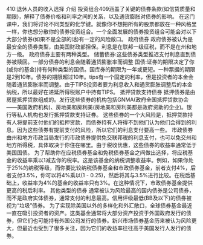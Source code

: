 410:退休人员的收入选择
介绍
投资组合409涵盖了关键的债券条款(如信贷质量和期限)，解释了债券价格和利率之间的关系，以及通货膨胀对债券的影响。
在这门课中，我们将讨论不同类型的化学键。就像你不想把所有的股票都放在一种风格里一样，你也想分散你的债券投资组合。一个全面发展的债券投资组合可能会对以下大部分债券(如果不是全部的话)有一定的风险敞口。
政府债券
政府债券被认为是最安全的债券类型，由美国财政部担保。利息是在联邦一级征税，而不是在州和地方一级。
政府债券主要有两种类型。
储蓄债券:这些债券类型推迟支付利息直到债券被赎回。一部分债券的利息会随着通货膨胀率而调整
国债:证券的期限决定了你(或你的基金)持有何种类型的国债。国库券的期限为一年或更短。一种票据的期限是2到10年。债券的期限超过10年。tips有一个固定的利率，但是投资者的本金会随着通货膨胀率而调整。由于TIPS投资者要为利息收入和通货膨胀调整后的本金纳税，所以最好在递延所得税账户中持有TIPS。
抵押贷款支持债券
抵押债券是由房屋抵押贷款组成的。发行这些债券的机构包括GNMA(政府全国抵押贷款协会——美国政府机构)、房地美和房利美(房地美和房利美都是政府资助的企业)。银行等私人机构也发行抵押贷款支持证券。
这些债券的一个大风险是，抵押贷款持有人将提前支付他们的抵押贷款，而债券持有人将得不到他们认为他们会得到的利息。因为这些债券有提前支付的风险，所以它们的利息支付要高一些。
市政债券
由州和地方市政当局发行的市政债券提供免交联邦税的利息支付，也可以免交州和地方所得税，具体取决于你住在哪里。由于税收优惠，这些债券的收益率通常低于美国国债。
为了帮助你在应税债券基金和免税债券基金之间做出选择，将应税基金的收益率乘以1减去你的税率。这是该基金的纳税调整收益率。例如，如果你处于25%的纳税等级，而你要比较纳税债券基金和市政债券基金，前者支付4%，后者支付3.5%，你可以将4%乘以(1 - 0.25)，然后将其与3.5%进行比较。在税后基础上，收益率为4%的基金的收益率只有3%。在这种情况下，市政债券基金提供更高的税后利率。
其他类型的债券
通常被认为风险最高的国内债券是公司债券，而不是政府实体债券，通常支付的利息最高。信用评级最低(BB及以下)的债券被视为“垃圾”债券。
为了实现除美国以外的多样化和外汇敞口，全球债券基金最近一直在吸引投资者的资产。这类基金通常将大部分资产投资于外国政府发行的债券，但它们也可能持有外国公司发行的债券。新兴市场债券基金历来被认为风险更大，但最近也受到了很多关注，因为它们的收益率往往高于美国发行人发行的债券。
